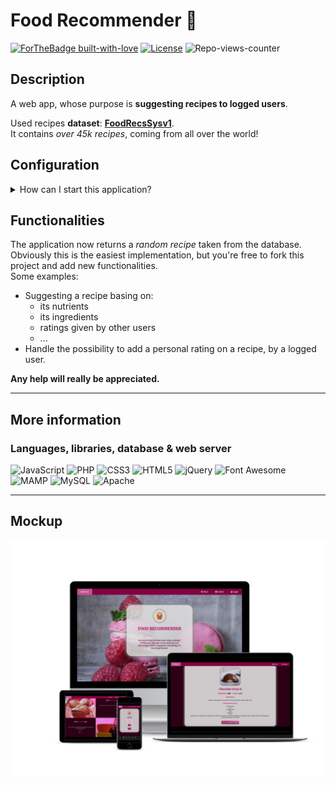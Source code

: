 # Food Recommender 🍟
[![ForTheBadge built-with-love](http://ForTheBadge.com/images/badges/built-with-love.svg)](https://gitHub.com/Amatofrancesco99/)
[![License](https://img.shields.io/github/license/Ileriayo/markdown-badges?style=for-the-badge)](./blob/main/LICENSE)
![Repo-views-counter](https://komarev.com/ghpvc/?username=food-recommender&label=VIEWS&color=blueviolet&style=flat-square)

## Description
A web app, whose purpose is **suggesting recipes to logged users**.

Used recipes **dataset**: [**FoodRecsSysv1**](https://www.kaggle.com/elisaxxygao/foodrecsysv1?select=raw-data_recipe.csv).
<br>
It contains *over 45k recipes*, coming from all over the world!

## Configuration
<details id="configuration">
  <summary>How can I start this application?</summary><br>
  
 1. Open Mamp and start the server.
    1. Not yet downloaded? Go at this [link](https://www.mamp.info/en/downloads/).
 1. Open phpMyAdmin clicking on `WebStart`>`Tools` and create a new db named `food_recommender`.
 1. Fork this project moving in the `document root folder` shown once Mamp app is opened.
 1. Change the [`config.php`](https://github.com/Amatofrancesco99/food-recommender/blob/main/scripts/php/config.php) file, inserting your **MySQL db istance** coordinates.
  1. If you didn't change the info, the `config.php` file does not need to be modified.
 1. Download the [`.sql.zip file`](https://drive.google.com/file/d/1jvNXcg9U4UPF0snDHwQG-WGpWct9B1lP/view?usp=sharing)(containing *users, recipes & reviews tables*) and import it in `food_recommender` db.
    1. Problems with the import procedure, since the imported file is too big?<br>
       Search the `php.ini` file and change this properties:
       ```
       post_max_size = 2048M 
       upload_max_filesize = 2048M 
       max_execution_time = 5000 
       max_input_time = 5000 
       memory_limit = 4096M 
       ```
 1. Insert this link in your browser: `http://localhost:8888/food-recommender/templates/index.php`.
 1. Now the real fun begins...
    1. You can make changes on the project and add new functionalities.

</details>

## Functionalities
The application now returns a *random recipe* taken from the database.<br>
Obviously this is the easiest implementation, but you're free to fork this project and add new functionalities.<br>
Some examples:
- Suggesting a recipe basing on:
  - its nutrients
  - its ingredients
  - ratings given by other users
  - ...
- Handle the possibility to add a personal rating on a recipe, by a logged user.

**Any help will really be appreciated.**

*** 
## More information
### Languages, libraries, database & web server
![JavaScript](https://a11ybadges.com/badge?logo=javascript)
![PHP](https://a11ybadges.com/badge?logo=php)
![CSS3](https://a11ybadges.com/badge?logo=css3)
![HTML5](https://a11ybadges.com/badge?logo=html5)
![jQuery](https://a11ybadges.com/badge?logo=jquery)
![Font Awesome](https://a11ybadges.com/badge?logo=fontawesome)
![MAMP](https://a11ybadges.com/badge?logo=mamp)
![MySQL](https://a11ybadges.com/badge?logo=mysql)
![Apache](https://a11ybadges.com/badge?logo=apache)

***
## Mockup
![alt image](https://github.com/Amatofrancesco99/food-recommender/blob/main/images/other/mockup.jpg)
